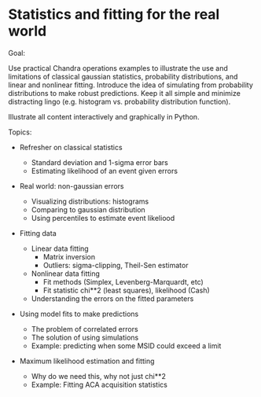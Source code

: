 Statistics and fitting for the real world
==========================================

Goal:

  Use practical Chandra operations examples to illustrate the use and
  limitations of classical gaussian statistics, probability distributions,
  and linear and nonlinear fitting.  Introduce the idea of simulating from
  probability distributions to make robust predictions.  Keep it all simple and
  minimize distracting lingo (e.g. histogram vs. probability
distribution function).

  Illustrate all content interactively and graphically in Python.

Topics:

* Refresher on classical statistics
  * Standard deviation and 1-sigma error bars
  * Estimating likelihood of an event given errors

* Real world: non-gaussian errors
  * Visualizing distributions: histograms
  * Comparing to gaussian distribution
  * Using percentiles to estimate event likeliood

* Fitting data
  * Linear data fitting
    - Matrix inversion
    - Outliers: sigma-clipping, Theil-Sen estimator
  * Nonlinear data fitting
    - Fit methods (Simplex, Levenberg-Marquardt, etc)
    - Fit statistic chi**2 (least squares), likelihood (Cash)
  * Understanding the errors on the fitted parameters

* Using model fits to make predictions
  * The problem of correlated errors
  * The solution of using simulations
  * Example: predicting when some MSID could exceed a limit

* Maximum likelihood estimation and fitting
  * Why do we need this, why not just chi**2
  * Example: Fitting ACA acquisition statistics

